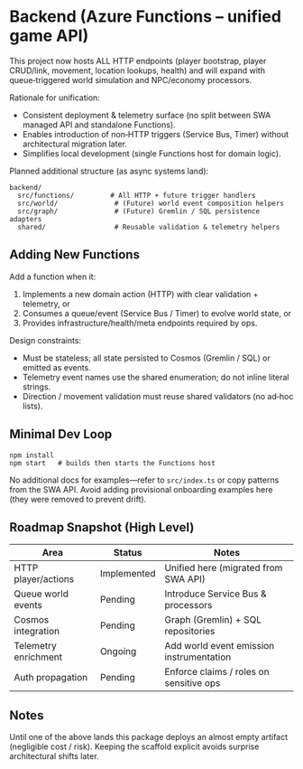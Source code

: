 # Backend (Azure Functions – unified game API)

This project now hosts ALL HTTP endpoints (player bootstrap, player CRUD/link, movement, location lookups, health) and will expand with queue‑triggered world simulation and NPC/economy processors.

Rationale for unification:

- Consistent deployment & telemetry surface (no split between SWA managed API and standalone Functions).
- Enables introduction of non‑HTTP triggers (Service Bus, Timer) without architectural migration later.
- Simplifies local development (single Functions host for domain logic).

Planned additional structure (as async systems land):

```
backend/
  src/functions/         # All HTTP + future trigger handlers
  src/world/              # (Future) world event composition helpers
  src/graph/              # (Future) Gremlin / SQL persistence adapters
  shared/                 # Reusable validation & telemetry helpers
```

## Adding New Functions

Add a function when it:

1. Implements a new domain action (HTTP) with clear validation + telemetry, or
2. Consumes a queue/event (Service Bus / Timer) to evolve world state, or
3. Provides infrastructure/health/meta endpoints required by ops.

Design constraints:

- Must be stateless; all state persisted to Cosmos (Gremlin / SQL) or emitted as events.
- Telemetry event names use the shared enumeration; do not inline literal strings.
- Direction / movement validation must reuse shared validators (no ad‑hoc lists).

## Minimal Dev Loop

```
npm install
npm start   # builds then starts the Functions host
```

No additional docs for examples—refer to `src/index.ts` or copy patterns from the SWA API. Avoid adding provisional onboarding examples here (they were removed to prevent drift).

## Roadmap Snapshot (High Level)

| Area                 | Status      | Notes                                    |
| -------------------- | ----------- | ---------------------------------------- |
| HTTP player/actions  | Implemented | Unified here (migrated from SWA API)     |
| Queue world events   | Pending     | Introduce Service Bus & processors       |
| Cosmos integration   | Pending     | Graph (Gremlin) + SQL repositories       |
| Telemetry enrichment | Ongoing     | Add world event emission instrumentation |
| Auth propagation     | Pending     | Enforce claims / roles on sensitive ops  |

## Notes

Until one of the above lands this package deploys an almost empty artifact (negligible cost / risk). Keeping the scaffold explicit avoids surprise architectural shifts later.
